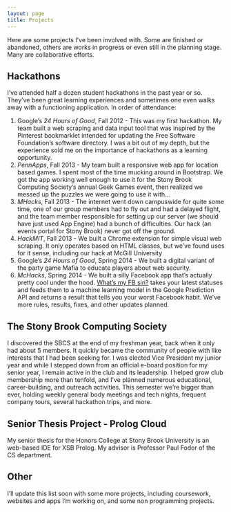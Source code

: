 ```yaml
---
layout: page
title: Projects
---
```


Here are some projects I’ve been involved with.  Some are finished or abandoned, others are works in progress or even still in the planning stage.  Many are collaborative efforts.

Hackathons
----------

I’ve attended half a dozen student hackathons in the past year or so.  They’ve been great learning experiences and sometimes one even walks away with a functioning application.  In order of attendance:

1. Google’s *24 Hours of Good*, Fall 2012 - This was my first hackathon. My team built a web scraping and data input tool that was inspired by the Pinterest bookmarklet intended for updating the Free Software Foundation’s software directory.  I was a bit out of my depth, but the experience sold me on the importance of hackathons as a learning opportunity.
2. *PennApps*, Fall 2013 - My team built a responsive web app for location based games. I spent most of the time mucking around in Bootstrap. We got the app working well enough to use it for the Stony Brook Computing Society’s annual Geek Games event, then realized we messed up the puzzles we were going to use it with...
3. *MHacks*, Fall 2013 - The internet went down campuswide for quite some time, one of our group members had to fly out and had a delayed flight, and the team member responsible for setting up our server (we should have just used App Engine) had a bunch of difficulties. Our hack (an events portal for Stony Brook) never got off the ground.
4. *HackMIT*, Fall 2013 - We built a Chrome extension for simple visual web scraping. It only operates based on HTML classes, but we’ve found uses for it sense, including our hack at McGill University
5. Google’s *24 Hours of Good*, Spring 2014 - We built a digital variant of the party game Mafia to educate players about web security. 
6. *McHacks*, Spring 2014 - We built a silly Facebook app that’s actually pretty cool under the hood. [What’s my FB sin?](http://whats-my-fb-sin.com/) takes your latest statuses and feeds them to a machine learning model in the Google Prediction API and returns a result that tells you your worst Facebook habit. We’ve more rules, results, fixes, and other updates planned.

The Stony Brook Computing Society
---------------------------------

I discovered the SBCS at the end of my freshman year, back when it only had about 5 members. It quickly became the community of people with like interests that I had been seeking for.  I was elected Vice President my junior year and while I stepped down from an official e-board position for my senior year, I remain active in the club and its leadership. I helped grow club membership more than tenfold, and I’ve planned numerous educational, career-building, and outreach activities.  This semester we’re bigger than ever, holding weekly general body meetings and tech nights, frequent company tours, several hackathon trips, and more.  

Senior Thesis Project - Prolog Cloud
------------------------------------

My senior thesis for the Honors College at Stony Brook University is an web-based IDE for XSB Prolog. My advisor is Professor Paul Fodor of the CS department.

Other
-----

I’ll update this list soon with some more projects, including coursework, websites and apps I’m working on, and some non programming projects.


